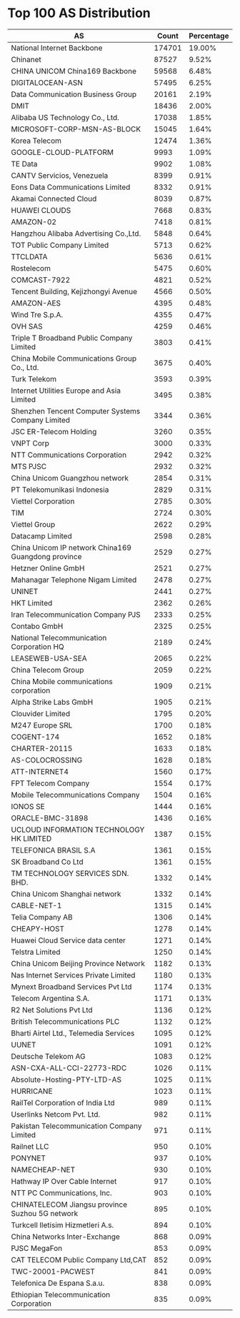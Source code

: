 # Top 100 AS Distribution
| AS | Count | Percentage |
|----|----|----|
| National Internet Backbone | 174701 | 19.00% |
| Chinanet | 87527 | 9.52% |
| CHINA UNICOM China169 Backbone | 59568 | 6.48% |
| DIGITALOCEAN-ASN | 57495 | 6.25% |
| Data Communication Business Group | 20161 | 2.19% |
| DMIT | 18436 | 2.00% |
| Alibaba US Technology Co., Ltd. | 17038 | 1.85% |
| MICROSOFT-CORP-MSN-AS-BLOCK | 15045 | 1.64% |
| Korea Telecom | 12474 | 1.36% |
| GOOGLE-CLOUD-PLATFORM | 9993 | 1.09% |
| TE Data | 9902 | 1.08% |
| CANTV Servicios, Venezuela | 8399 | 0.91% |
| Eons Data Communications Limited | 8332 | 0.91% |
| Akamai Connected Cloud | 8039 | 0.87% |
| HUAWEI CLOUDS | 7668 | 0.83% |
| AMAZON-02 | 7418 | 0.81% |
| Hangzhou Alibaba Advertising Co.,Ltd. | 5848 | 0.64% |
| TOT Public Company Limited | 5713 | 0.62% |
| TTCLDATA | 5636 | 0.61% |
| Rostelecom | 5475 | 0.60% |
| COMCAST-7922 | 4821 | 0.52% |
| Tencent Building, Kejizhongyi Avenue | 4566 | 0.50% |
| AMAZON-AES | 4395 | 0.48% |
| Wind Tre S.p.A. | 4355 | 0.47% |
| OVH SAS | 4259 | 0.46% |
| Triple T Broadband Public Company Limited | 3803 | 0.41% |
| China Mobile Communications Group Co., Ltd. | 3675 | 0.40% |
| Turk Telekom | 3593 | 0.39% |
| Internet Utilities Europe and Asia Limited | 3495 | 0.38% |
| Shenzhen Tencent Computer Systems Company Limited | 3344 | 0.36% |
| JSC ER-Telecom Holding | 3260 | 0.35% |
| VNPT Corp | 3000 | 0.33% |
| NTT Communications Corporation | 2942 | 0.32% |
| MTS PJSC | 2932 | 0.32% |
| China Unicom Guangzhou network | 2854 | 0.31% |
| PT Telekomunikasi Indonesia | 2829 | 0.31% |
| Viettel Corporation | 2785 | 0.30% |
| TIM | 2724 | 0.30% |
| Viettel Group | 2622 | 0.29% |
| Datacamp Limited | 2598 | 0.28% |
| China Unicom IP network China169 Guangdong province | 2529 | 0.27% |
| Hetzner Online GmbH | 2521 | 0.27% |
| Mahanagar Telephone Nigam Limited | 2478 | 0.27% |
| UNINET | 2441 | 0.27% |
| HKT Limited | 2362 | 0.26% |
| Iran Telecommunication Company PJS | 2333 | 0.25% |
| Contabo GmbH | 2325 | 0.25% |
| National Telecommunication Corporation HQ | 2189 | 0.24% |
| LEASEWEB-USA-SEA | 2065 | 0.22% |
| China Telecom Group | 2059 | 0.22% |
| China Mobile communications corporation | 1909 | 0.21% |
| Alpha Strike Labs GmbH | 1905 | 0.21% |
| Clouvider Limited | 1795 | 0.20% |
| M247 Europe SRL | 1700 | 0.18% |
| COGENT-174 | 1652 | 0.18% |
| CHARTER-20115 | 1633 | 0.18% |
| AS-COLOCROSSING | 1628 | 0.18% |
| ATT-INTERNET4 | 1560 | 0.17% |
| FPT Telecom Company | 1554 | 0.17% |
| Mobile Telecommunications Company | 1504 | 0.16% |
| IONOS SE | 1444 | 0.16% |
| ORACLE-BMC-31898 | 1436 | 0.16% |
| UCLOUD INFORMATION TECHNOLOGY HK LIMITED | 1387 | 0.15% |
| TELEFONICA BRASIL S.A | 1361 | 0.15% |
| SK Broadband Co Ltd | 1361 | 0.15% |
| TM TECHNOLOGY SERVICES SDN. BHD. | 1332 | 0.14% |
| China Unicom Shanghai network | 1332 | 0.14% |
| CABLE-NET-1 | 1315 | 0.14% |
| Telia Company AB | 1306 | 0.14% |
| CHEAPY-HOST | 1278 | 0.14% |
| Huawei Cloud Service data center | 1271 | 0.14% |
| Telstra Limited | 1250 | 0.14% |
| China Unicom Beijing Province Network | 1182 | 0.13% |
| Nas Internet Services Private Limited | 1180 | 0.13% |
| Mynext Broadband Services Pvt Ltd | 1174 | 0.13% |
| Telecom Argentina S.A. | 1171 | 0.13% |
| R2 Net Solutions Pvt Ltd | 1136 | 0.12% |
| British Telecommunications PLC | 1132 | 0.12% |
| Bharti Airtel Ltd., Telemedia Services | 1095 | 0.12% |
| UUNET | 1091 | 0.12% |
| Deutsche Telekom AG | 1083 | 0.12% |
| ASN-CXA-ALL-CCI-22773-RDC | 1026 | 0.11% |
| Absolute-Hosting-PTY-LTD-AS | 1025 | 0.11% |
| HURRICANE | 1023 | 0.11% |
| RailTel Corporation of India Ltd | 989 | 0.11% |
| Userlinks Netcom Pvt. Ltd. | 982 | 0.11% |
| Pakistan Telecommunication Company Limited | 971 | 0.11% |
| Railnet LLC | 950 | 0.10% |
| PONYNET | 937 | 0.10% |
| NAMECHEAP-NET | 930 | 0.10% |
| Hathway IP Over Cable Internet | 917 | 0.10% |
| NTT PC Communications, Inc. | 903 | 0.10% |
| CHINATELECOM Jiangsu province Suzhou 5G network | 895 | 0.10% |
| Turkcell Iletisim Hizmetleri A.s. | 894 | 0.10% |
| China Networks Inter-Exchange | 868 | 0.09% |
| PJSC MegaFon | 853 | 0.09% |
| CAT TELECOM Public Company Ltd,CAT | 852 | 0.09% |
| TWC-20001-PACWEST | 841 | 0.09% |
| Telefonica De Espana S.a.u. | 838 | 0.09% |
| Ethiopian Telecommunication Corporation | 835 | 0.09% |
